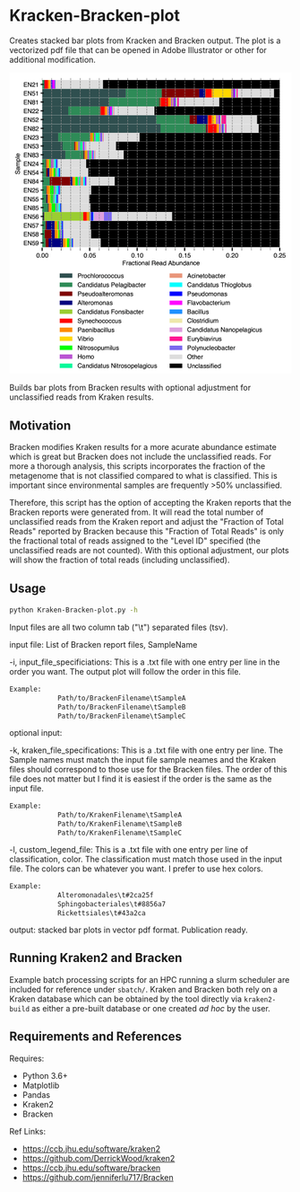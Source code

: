 # Kracken-Bracken-plot
 Creates stacked bar plots from Kracken and Bracken output. The plot is a vectorized pdf file that can be opened in Adobe Illustrator or other for additional modification.

![Kracken-Bracken plot](https://github.com/rotheconrad/Kracken-Bracken-plot/blob/main/Kracken-Bracken-plot_example_genus.png)

Builds bar plots from Bracken results with optional adjustment for
unclassified reads from Kraken results.

## Motivation

Bracken modifies Kraken results for a more acurate abundance estimate
which is great but Bracken does not include the unclassified reads. For
more a thorough analysis, this scripts incorporates the fraction of
the metagenome that is not classified compared to what is classified.
This is important since environmental samples are frequently >50% unclassified.

Therefore, this script has the option of accepting the Kraken reports
that the Bracken reports were generated from. It will read the total
number of unclassified reads from the Kraken report and adjust the
"Fraction of Total Reads" reported by Bracken because this "Fraction of
Total Reads" is only the fractional total of reads assigned to the
"Level ID" specified (the unclassified reads are not counted). With this
optional adjustment, our plots will show the fraction of total reads
(including unclassified).

## Usage

```bash
python Kraken-Bracken-plot.py -h
```

Input files are all two column tab ("\t") separated files (tsv).

input file: List of Bracken report files, SampleName

-i, input_file_specificiations:
    This is a .txt file with one entry per line in the order you want.
    The output plot will follow the order in this file.

    Example:
                Path/to/BrackenFilename\tSampleA
                Path/to/BrackenFilename\tSampleB
                Path/to/BrackenFilename\tSampleC

optional input:

-k, kraken_file_specifications:
    This is a .txt file with one entry per line. The Sample names must
    match the input file sample neames and the Kraken files should 
    correspond to those use for the Bracken files. The order of this
    file does not matter but I find it is easiest if the order is the
    same as the input file.

    Example:
                Path/to/KrakenFilename\tSampleA
                Path/to/KrakenFilename\tSampleB
                Path/to/KrakenFilename\tSampleC

-l, custom_legend_file:
    This is a .txt file with one entry per line of classification, color.
    The classification must match those used in the input file.
    The colors can be whatever you want. I prefer to use hex colors.

    Example: 
                Alteromonadales\t#2ca25f
                Sphingobacteriales\t#8856a7
                Rickettsiales\t#43a2ca

output: stacked bar plots in vector pdf format. Publication ready.

## Running Kraken2 and Bracken

Example batch processing scripts for an HPC running a slurm scheduler are
included for reference under `sbatch/`. Kraken and Bracken both rely on a 
Kraken database which can be obtained by the tool directly via `kraken2-build`
as either a pre-built database or one created *ad hoc* by the user.

## Requirements and References

Requires:

* Python 3.6+
* Matplotlib
* Pandas
* Kraken2
* Bracken

Ref Links:

* https://ccb.jhu.edu/software/kraken2
* https://github.com/DerrickWood/kraken2
* https://ccb.jhu.edu/software/bracken
* https://github.com/jenniferlu717/Bracken

